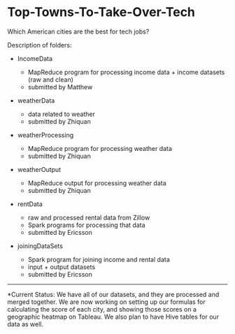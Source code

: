 # Top-Towns-To-Take-Over-Tech
Which American cities are the best for tech jobs?

Description of folders:

* IncomeData
    - MapReduce program for processing income data + income datasets (raw and clean)
    - submitted by Matthew

* weatherData
    - data related to weather
    - submitted by Zhiquan

* weatherProcessing
    - MapReduce program for processing weather data
    - submitted by Zhiquan

* weatherOutput
    - MapReduce output for processing weather data
    - submitted by Zhiquan

* rentData
    - raw and processed rental data from Zillow
    - Spark programs for processing that data
    - submitted by Ericsson

* joiningDataSets
    - Spark program for joining income and rental data
    - input + output datasets
    - submitted by Ericsson

---
*Current Status:
We have all of our datasets, and they are processed and merged together. We are now working on setting up our formulas for calculating the score of each city, and showing those scores on a geographic heatmap on Tableau. We also plan to have Hive tables for our data as well.
